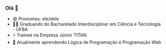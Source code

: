 ### Olá 👋

* 😄 Pronomes: ele/dele
* 👨‍🎓 Graduando do Bacharelado Interdisciplinar em Ciência e Tecnologia - UFBA
* ⚡ Trainee na Empresa Júnior TITAN
* 🌱 Atualmente aprendendo Lógica de Programação e Programação Web
